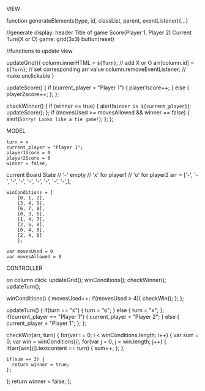 VIEW
<!-- //declare function to generate html elements -->
function generateElements(type, id, classList, parent, eventListener){...}

//generate 
    display:
        header
        <!-- <div class="row"> -->
        <!-- <div class="col"> -->
        Title of game
            <!-- <h2>Title</h2> -->
        Score(Player 1, Player 2)
            <!-- <p>Player 1: x</p> -->
            <!-- <p>Player 2: x</p> -->
        Current Turn(X or O)
            <!-- <p>Current Turn: (X/O)</p> -->
        game:
        grid(3x3)
            <!-- <div class="row">
                 <div class="col-4"> x9 -->
        button(reset)
            <!-- <div class="button"> -->

//functions to update view 
<!-- //update "grid" onclick -->
updateGrid(){
    column.innerHTML = `${Turn}`; // add X or O
    arr[column.id] =  `${Turn}`; // set corresponding arr value
    column.removeEventListener; // make unclickable
}

<!-- //update "score" onWin -->
updateScore() {
    if (current_player = "Player 1") {
        player1score++;
    } else {
        player2score++;
    };
};

<!-- //update "winner" onWin -->
checkWinner() {
    if (winner == true) {
        alert(`Winner is ${current_player}`);
        updateScore();
    };
    if (movesUsed >= movesAllowed && winner == false) {
        alert(`Sorry! Looks like a tie game!`);
    };
};

MODEL
<!-- //current Game State -->
    turn = x
    current_player = "Player 1";
    player1Score = 0
    player2Score = 0
    winner = false;

current Board State
    <!-- //grid tiles -->
        // '-' empty
        // 'x' for player1
        // 'o' for player2
    <!-- //initialize as: -->
           arr = ['-', '-', '-',
                  '-', '-', '-', 
                  '-', '-', '-',];

<!-- //declare possible values of win conditions -->
    winConditions = [
        [0, 1, 2],
        [3, 4, 5],
        [6, 7, 8],
        [0, 3, 6],
        [1, 4, 7],
        [2, 5, 8],
        [0, 4, 8],
        [2, 4, 6]
        ];

<!-- initialize other global variables -->
    var movesUsed = 0
    var movesAllowed = 9
    

CONTROLLER
<!-- //create onClick function for grid tiles -->
on column click:
    updateGrid();
    winConditions();
    checkWinner();
    updateTurn();

winConditions() {
    movesUsed++;
    if(movesUsed > 4){
        checkWin();
    };
};

<!-- //update "current turn" onclick -->
updateTurn() {
    if(turn == "x") {
        turn = "o";
    } else {
        turn = "x";
    };
    if(current_player == "Player 1") {
        current_player = "Player 2";
    } else {
        current_player = "Player 1";
    };
};

<!-- Win check function -->
<!-- have grid array and current turn value as parameters -->
checkWin(arr, turn) {
  for(var i = 0; i < winConditions.length; i++) { 
    <!-- initialize and reset value of sum every loop -->
    var sum = 0; 
    var win = winConditions[i];
    <!-- (ex: winCondition[2][0] = 6), if arr[6].textContent = turn('x'), sum goes up) -->
    <!-- if all 3 elements of winCondition element return true, sum will equal 3, and Player X will win -->
    for(var j = 0; j < win.length; j++) { 
      if(arr[win[j]].textcontent == turn) {
        sum++;
      };
    };

    if(sum == 3) {
      return winner = true;
    };
  };
  return winner = false;
};
